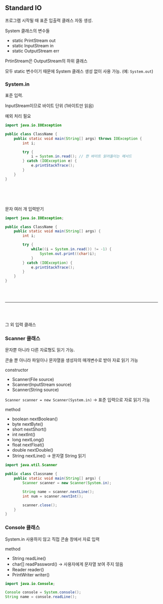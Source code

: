 ## Standard IO

프로그램 시작될 때 표준 입출력 클래스 자동 생성.

System 클래스의 변수들
- static PrintStream out
- static InputStream in
- static OutputStream err

PrtinStream은 OutputStream의 하위 클래스

모두 static 변수이기 때문에 System 클래스 생성 없이 사용 가능. (예: `System.out`)

### System.in

표준 입력.

InputStream이므로 바이트 단위 (1바이트만 읽음)

예외 처리 필요

```java
import java.io.IOException

public class ClassName {
    public static void main(String[] args) throws IOException {
        int i;

        try {
            i = System.in.read(); // 한 바이트 읽어들이는 메서드
        } catch (IOException e) {
            e.printStackTrace();
        }
    }
}
```

<br/>
<br/>
<br/>

문자 여러 개 입력받기
```java
import java.io.IOException;

public class ClassName {
    public static void main(String[] args) {
        int i;

        try {
            while((i = System.in.read()) != -1) {
                System.out.print((char)i);
            }
        } catch (IOException) {
            e.printStackTrace();
        }
    }
}
```

<br/>
<br/>

---

<br/>
<br/>


그 외 입력 클래스

### Scanner 클래스

문자뿐 아니라 다른 자료형도 읽기 가능.

콘솔 뿐 아니라 파일이나 문자열을 생성자의 매개변수로 받아 자료 읽기 가능

constructor
- Scanner(File source)
- Scanner(InputStream source)
- Scanner(String source)

`Scanner scanner = new Scanner(System.in)` -> 표준 입력으로 자료 읽기 가능

method
- boolean nextBoolean()
- byte nextByte()
- short nextShort()
- int nextInt()
- long nextLong()
- float nextFloat()
- double nextDouble()
- String nextLine() -> 문자열 String 읽기

```java
import java.util.Scanner

public class Classname {
    public static void main(String[] args) {
        Scanner scanner = new Scanner(System.in);

        String name = scanner.nextLine();
        int num = scanner.nextInt();

        scanner.close();
    }
}
```

### Console 클래스

System.in 사용하지 않고 직접 콘솔 창에서 자료 입력

method
- String readLine()
- char[] readPassword() -> 사용자에게 문자열 보여 주지 않음
- Reader reader() 
- PrintWriter writer()

```java
import java.io.Console;

Console console = System.console();
String name = console.readLine();
```